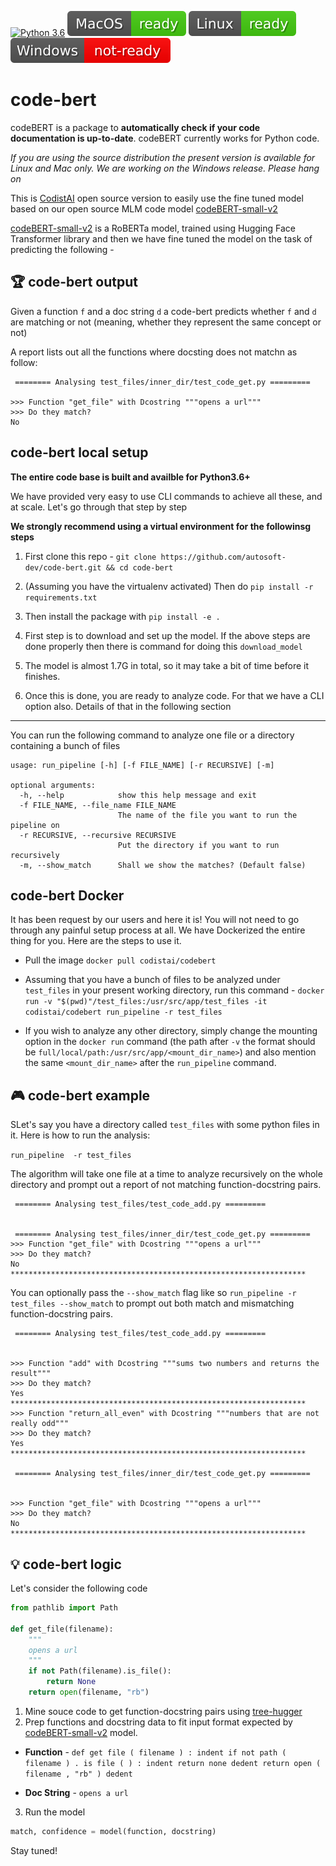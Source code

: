 [![Python 3.6](https://img.shields.io/badge/python-3.6-blue.svg)](https://www.python.org/downloads/release/python-360/)
![](build_badges/macpass.svg)
![](build_badges/linuxpass.svg)
![](build_badges/windowsfail.svg)
# code-bert

codeBERT is a package to **automatically check if your code documentation is up-to-date**. codeBERT currently works for Python code. 

*If you are using the source distribution the present version is available for Linux and Mac only. We are working on the Windows release. Please hang on*


This is [CodistAI](https://codist-ai.com/) open source version to easily use the fine tuned model based on our open source MLM code model [codeBERT-small-v2](https://huggingface.co/codistai/codeBERT-small-v2)

[codeBERT-small-v2](https://huggingface.co/codistai/codeBERT-small-v2) is a RoBERTa model, trained using Hugging Face Transformer library and then we have fine tuned the model on the task of predicting the following - 


## 🏆 code-bert output

Given a function `f` and a doc string `d` a code-bert predicts whether `f` and `d` are matching or not (meaning, whether they represent the same concept or not)

A report lists out all the functions where docsting does not matchn as follow:

```
 ======== Analysing test_files/inner_dir/test_code_get.py =========

>>> Function "get_file" with Dcostring """opens a url"""
>>> Do they match?
No

```


## code-bert local setup 

**The entire code base is built and availble for Python3.6+**

We have provided very easy to use CLI commands to achieve all these, and at scale. Let's go through that step by step

**We strongly recommend using a virtual environment for the followinsg steps** 

1. First clone this repo - `git clone https://github.com/autosoft-dev/code-bert.git && cd code-bert`

2. (Assuming you have the virtualenv activated) Then do `pip install -r requirements.txt`

3. Then install the package with `pip install -e .`

4. First step is to download and set up the model. If the above steps are done properly then there is command for doing this `download_model`

5. The model is almost 1.7G in total, so it may take a bit of time before it finishes.

6. Once this is done, you are ready to analyze code. For that we have a CLI option also. Details of that in the following section

-----------

You can run the following command to analyze one file or a directory containing a bunch of files

```
usage: run_pipeline [-h] [-f FILE_NAME] [-r RECURSIVE] [-m]

optional arguments:
  -h, --help            show this help message and exit
  -f FILE_NAME, --file_name FILE_NAME
                        The name of the file you want to run the pipeline on
  -r RECURSIVE, --recursive RECURSIVE
                        Put the directory if you want to run recursively
  -m, --show_match      Shall we show the matches? (Default false)
```

## code-bert Docker

It has been request by our users and here it is! You will not need to go through any painful setup process at all. We have Dockerized the entire thing for you. Here are the steps to use it. 

- Pull the image `docker pull codistai/codebert`

- Assuming that you have a bunch of files to be analyzed under `test_files` in your present working directory, run this command - `docker run -v "$(pwd)"/test_files:/usr/src/app/test_files -it codistai/codebert run_pipeline -r test_files`

- If you wish to analyze any other directory, simply change the mounting option in the `docker run` command (the path after `-v` the format should be `full/local/path:/usr/src/app/<mount_dir_name>`) and also mention the same `<mount_dir_name>` after the `run_pipeline` command.



## 🎮 code-bert example

SLet's say you have a directory called `test_files` with some python files in it. Here is how to run the analysis: 

`run_pipeline  -r test_files`

The algorithm will take one file at a time to analyze recursively on the whole directory and prompt out a report of not matching function-docstring pairs.

```
 ======== Analysing test_files/test_code_add.py =========


 ======== Analysing test_files/inner_dir/test_code_get.py =========
>>> Function "get_file" with Dcostring """opens a url"""
>>> Do they match?
No
******************************************************************
```


You can optionally pass the `--show_match` flag like so `run_pipeline -r test_files --show_match` to prompt out both match and mismatching function-docstring pairs.

```
 ======== Analysing test_files/test_code_add.py =========


>>> Function "add" with Dcostring """sums two numbers and returns the result"""
>>> Do they match?
Yes
******************************************************************
>>> Function "return_all_even" with Dcostring """numbers that are not really odd"""
>>> Do they match?
Yes
******************************************************************

 ======== Analysing test_files/inner_dir/test_code_get.py =========


>>> Function "get_file" with Dcostring """opens a url"""
>>> Do they match?
No
******************************************************************
```



## 💡 code-bert logic

Let's consider the following code

```python
from pathlib import Path

def get_file(filename):
    """
    opens a url
    """
    if not Path(filename).is_file():
        return None
    return open(filename, "rb")

```
1. Mine souce code to get function-docstring pairs using [tree-hugger](https://github.com/autosoft-dev/tree-hugger)
2. Prep functions and docstring data to fit input format expected by [codeBERT-small-v2](https://huggingface.co/codistai/codeBERT-small-v2) model.
- **Function** - `def get file ( filename ) : indent if not path ( filename ) . is file ( ) : indent return none dedent return open ( filename , "rb" ) dedent`

- **Doc String** - `opens a url`

3. Run the model 
```python
match, confidence = model(function, docstring)
```


Stay tuned! 
